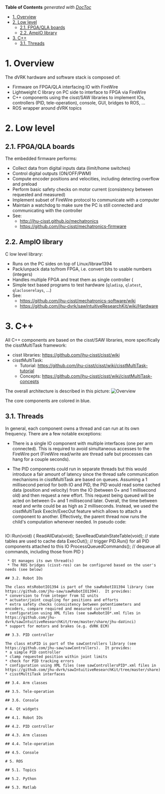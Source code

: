 <!-- START doctoc generated TOC please keep comment here to allow auto update -->
<!-- DON'T EDIT THIS SECTION, INSTEAD RE-RUN doctoc TO UPDATE -->
**Table of Contents**  *generated with [DocToc](http://doctoc.herokuapp.com/)*

- [1. Overview](#1-overview)
- [2. Low level](#2-low-level)
  - [2.1. FPGA/QLA boards](#21-fpgaqla-boards)
  - [2.2. AmpIO library](#22-ampio-library)
- [3. C++](#3-c)
  - [3.1. Threads](#31-threads)

<!-- END doctoc generated TOC please keep comment here to allow auto update -->

# 1. Overview

The dVRK hardware and software stack is composed of:
* Firmware on FPGA/QLA interfacing IO with FireWire
* Lightweight C library on PC side to interface to FPGA via FireWire
* C++ components using the cisst/SAW libraries to implement IOs, controllers (PID, tele-operation), console, GUI, bridges to ROS, ...
* ROS wrapper around dVRK topics

# 2. Low level

## 2.1. FPGA/QLA boards
The embedded firmware performs:
  * Collect data from digital inputs data (limit/home switches)
  * Control digital outputs (ON/OFF/PWM)
  * Compute encoder positions and velocities, including detecting overflow and preload
  * Perform basic safety checks on motor current (consistency between requested and measured)
  * Implement subset of FireWire protocol to communicate with a computer
  * Maintain a watchdog to make sure the PC is still connected and communicating with the controller
  * See:
    * http://jhu-cisst.github.io/mechatronics
    * https://github.com/jhu-cisst/mechatronics-firmware

## 2.2. AmpIO library
C low level library:
  * Runs on the PC sides on top of Linux/libraw1394
  * Pack/unpack data to/from FPGA, i.e. convert bits to usable numbers (integers)
  * Handles multiple FPGA and treat them as single controller (
  * Simple text based programs to test hardware (`qladisp`, `qlatest`, `qlacloserelays`, ...)
  * See:
    * https://github.com/jhu-cisst/mechatronics-software/wiki
    * https://github.com/jhu-dvrk/sawIntuitiveResearchKit/wiki/Hardware

# 3. C++

All C++ components are based on the cisst/SAW libraries, more specifically the cisstMultiTask framework:
* cisst libraries: https://github.com/jhu-cisst/cisst/wiki
* cisstMultiTask:
  * Tutorial: https://github.com/jhu-cisst/cisst/wiki/cisstMultiTask-tutorial
  * Concepts: https://github.com/jhu-cisst/cisst/wiki/cisstMultiTask-concepts

The overall architecture is described in this picture:
![Overview](/jhu-dvrk/sawIntuitiveResearchKit/wiki/dVRK-component-thread-view.png)

The core components are colored in blue.

## 3.1. Threads

In general, each component owns a thread and can run at its own frequency.  There are a few notable exceptions:
 * There is a single IO component with multiple interfaces (one per arm connected).  This is required to avoid simultaneous accesses to the FireWire port (FireWire read/write are thread safe but processes can hang for a couple seconds).
 * The PID components could run in separate threads but this would introduce a fair amount of latency since the thread safe communication mechanisms in cisstMultiTask are based on queues.   Assuming a 1 millisecond period for both IO and PID, the PID would read some cached data (position and velocity) from the IO (between 0+ and 1 millisecond old) and then request a new effort.  This request being queued will be acted on between 0+ and 1 millisecond later.  Overall, the time between read and write could be as high as 2 milliseconds.  Instead, we used the cisstMultiTask ExecIn/ExecOut feature which allows to attach a component to another.  Effectively, the parent thread now runs the child's computation whenever needed.  In pseudo code:

   ```c++
  IO::Run(void) {
     ReadAllData(void);
     SaveReadDataInStateTable(void); // state tables are used to cache data
     ExecOut(); // trigger PID.Run() for all PID components attached to this IO
     ProcessQueuedCommands(); // dequeue all commands, including those from PID
  }
```
 * Qt manages its own thread(s)
 * The ROS bridges (cisst-ros) can be configured based on the user's needs (see below) 

## 3.2. Robot IOs

The class mtsRobotIO1394 is part of the sawRobotIO1394 library (see https://github.com/jhu-saw/sawRobotIO1394).  It provides:
* conversion to from integer from SI units
* actuator/joint coupling for positions and efforts
* extra safety checks (consistency between potentiometers and encoders, compare required and measured current)
* configuration using XML files (see sawRobotIO*.xml files in https://github.com/jhu-dvrk/sawIntuitiveResearchKit/tree/master/share/jhu-daVinci)
* support for motors and brakes (e.g. dVRK ECM)

## 3.3. PID controller

The class mtsPID is part of the sawControllers library (see https://github.com/jhu-saw/sawControllers).  It provides:
* a simple PID controller
* clamp requested position within joint limits
* check for PID tracking errors
* configuration using XML files (see sawControllersPID*.xml files in https://github.com/jhu-dvrk/sawIntuitiveResearchKit/tree/master/share)
* cisstMultiTask interfaces

## 3.4. Arm classes

## 3.5. Tele-operation

## 3.6. Console

# 4. Qt widgets

## 4.1. Robot IOs

## 4.2. PID controller

## 4.3. Arm classes

## 4.4. Tele-operation

## 4.5. Console

# 5. ROS

## 5.1. Topics

## 5.2. Python

## 5.3. Matlab